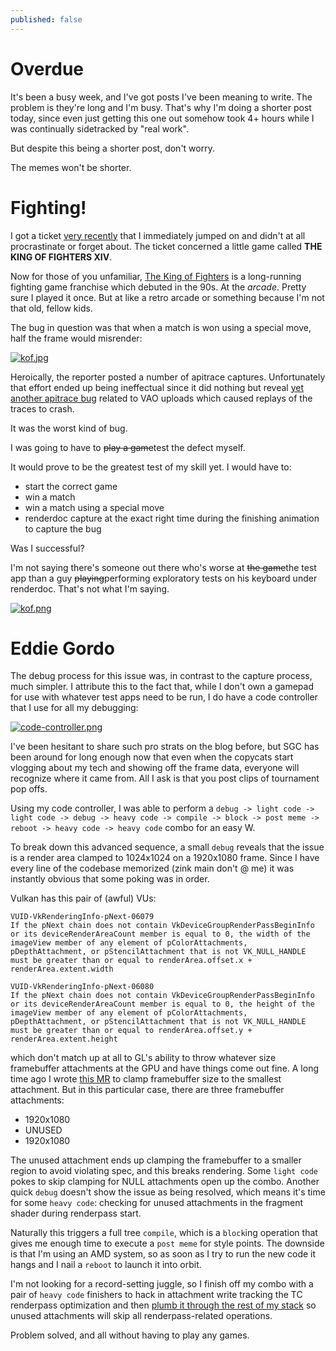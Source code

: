 ```yaml
---
published: false
---
```

# Overdue

It's been a busy week, and I've got posts I've been meaning to write. The problem is they're long and I'm busy. That's why I'm doing a shorter post today, since even just getting this one out somehow took 4+ hours while I was continually sidetracked by "real work".

But despite this being a shorter post, don't worry.

The memes won't be shorter.

# Fighting!

I got a ticket [very recently](https://gitlab.freedesktop.org/mesa/mesa/-/issues/9119) that I immediately jumped on and didn't at all procrastinate or forget about. The ticket concerned a little game called **THE KING OF FIGHTERS XIV**.

Now for those of you unfamiliar, [The King of Fighters](https://en.wikipedia.org/wiki/The_King_of_Fighters) is a long-running fighting game franchise which debuted in the 90s. At the *arcade*. Pretty sure I played it once. But at like a retro arcade or something because I'm not that old, fellow kids.

The bug in question was that when a match is won using a special move, half the frame would misrender:

[![kof.jpg](https://gitlab.freedesktop.org/mesa/mesa/uploads/18bc059de940f2f0c090af6221a62574/kofiv_zink.jpg)](https://gitlab.freedesktop.org/mesa/mesa/uploads/18bc059de940f2f0c090af6221a62574/kofiv_zink.jpg)

Heroically, the reporter posted a number of apitrace captures. Unfortunately that effort ended up being ineffectual since it did nothing but reveal [yet another apitrace bug](https://github.com/apitrace/apitrace/issues/892) related to VAO uploads which caused replays of the traces to crash.

It was the worst kind of bug.

I was going to have to ~~play a game~~test the defect myself.

It would prove to be the greatest test of my skill yet. I would have to:
* start the correct game
* win a match
* win a match using a special move
* renderdoc capture at the exact right time during the finishing animation to capture the bug

Was I successful?

I'm not saying there's someone out there who's worse at ~~the game~~the test app than a guy ~~playing~~performing exploratory tests on his keyboard under renderdoc. That's not what I'm saying.

[![kof.png]({{site.url}}/assets/kof.png)]({{site.url}}/assets/kof.png)

# Eddie Gordo

The debug process for this issue was, in contrast to the capture process, much simpler. I attribute this to the fact that, while I don't own a gamepad for use with whatever test apps need to be run, I do have a code controller that I use for all my debugging:

[![code-controller.png]({{site.url}}/assets/code-controller.png)]({{site.url}}/assets/code-controller.png)

I've been hesitant to share such pro strats on the blog before, but SGC has been around for long enough now that even when the copycats start vlogging about my tech and showing off the frame data, everyone will recognize where it came from. All I ask is that you post clips of tournament pop offs.

Using my code controller, I was able to perform a `debug -> light code -> light code -> debug -> heavy code -> compile -> block -> post meme -> reboot -> heavy code -> heavy code` combo for an easy W.

To break down this advanced sequence, a small `debug` reveals that the issue is a render area clamped to 1024x1024 on a 1920x1080 frame. Since I have every line of the codebase memorized (zink main don't @ me) it was instantly obvious that some poking was in order.

Vulkan has this pair of (awful) VUs:

```
VUID-VkRenderingInfo-pNext-06079
If the pNext chain does not contain VkDeviceGroupRenderPassBeginInfo or its deviceRenderAreaCount member is equal to 0, the width of the imageView member of any element of pColorAttachments, pDepthAttachment, or pStencilAttachment that is not VK_NULL_HANDLE must be greater than or equal to renderArea.offset.x + renderArea.extent.width

VUID-VkRenderingInfo-pNext-06080
If the pNext chain does not contain VkDeviceGroupRenderPassBeginInfo or its deviceRenderAreaCount member is equal to 0, the height of the imageView member of any element of pColorAttachments, pDepthAttachment, or pStencilAttachment that is not VK_NULL_HANDLE must be greater than or equal to renderArea.offset.y + renderArea.extent.height
```

which don't match up at all to GL's ability to throw whatever size framebuffer attachments at the GPU and have things come out fine. A long time ago I wrote [this MR](https://gitlab.freedesktop.org/mesa/mesa/-/merge_requests/16947) to clamp framebuffer size to the smallest attachment. But in this particular case, there are three framebuffer attachments:
* 1920x1080
* UNUSED
* 1920x1080

The unused attachment ends up clamping the framebuffer to a smaller region to avoid violating spec, and this breaks rendering. Some `light code` pokes to skip clamping for NULL attachments open up the combo. Another quick `debug` doesn't show the issue as being resolved, which means it's time for some `heavy code`: checking for unused attachments in the fragment shader during renderpass start.

Naturally this triggers a full tree `compile`, which is a `block`ing operation that gives me enough time to execute a `post meme` for style points. The downside is that I'm using an AMD system, so as soon as I try to run the new code it hangs and I nail a `reboot` to launch it into orbit.

I'm not looking for a record-setting juggle, so I finish off my combo with a pair of `heavy code` finishers to hack in attachment write tracking the TC renderpass optimization and then [plumb it through the rest of my stack](https://gitlab.freedesktop.org/mesa/mesa/-/merge_requests/25121) so unused attachments will skip all renderpass-related operations.

Problem solved, and all without having to play any games.
